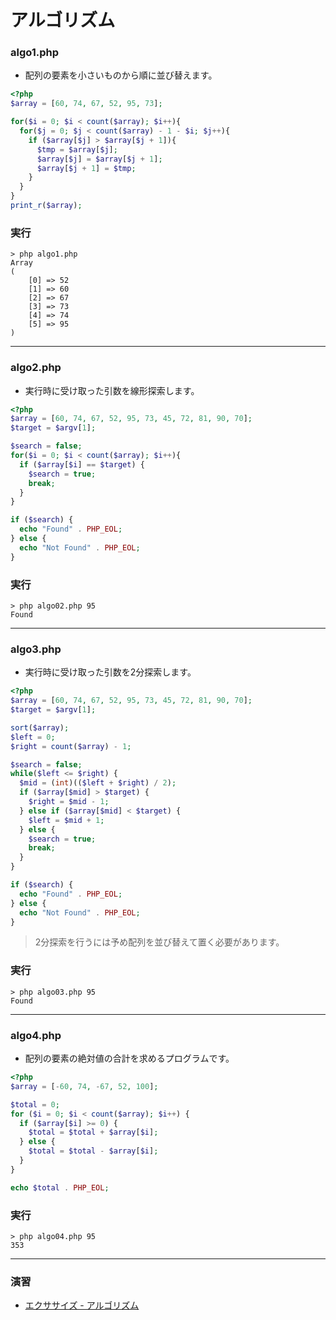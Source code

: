 # アルゴリズム

### algo1.php

+ 配列の要素を小さいものから順に並び替えます。

```php
<?php
$array = [60, 74, 67, 52, 95, 73];

for($i = 0; $i < count($array); $i++){
  for($j = 0; $j < count($array) - 1 - $i; $j++){
    if ($array[$j] > $array[$j + 1]){
      $tmp = $array[$j];
      $array[$j] = $array[$j + 1];
      $array[$j + 1] = $tmp;
    }
  }
}
print_r($array);
```

### 実行

```
> php algo1.php
Array
(
    [0] => 52
    [1] => 60
    [2] => 67
    [3] => 73
    [4] => 74
    [5] => 95
)
```

---

### algo2.php

+ 実行時に受け取った引数を線形探索します。

```php
<?php
$array = [60, 74, 67, 52, 95, 73, 45, 72, 81, 90, 70];
$target = $argv[1];

$search = false;
for($i = 0; $i < count($array); $i++){
  if ($array[$i] == $target) {
    $search = true;
    break;
  }
}

if ($search) {
  echo "Found" . PHP_EOL;
} else {
  echo "Not Found" . PHP_EOL;
}
```

### 実行

```
> php algo02.php 95
Found
```

---

### algo3.php

+ 実行時に受け取った引数を2分探索します。

```php
<?php
$array = [60, 74, 67, 52, 95, 73, 45, 72, 81, 90, 70];
$target = $argv[1];

sort($array);
$left = 0;
$right = count($array) - 1;

$search = false;
while($left <= $right) {
  $mid = (int)(($left + $right) / 2);
  if ($array[$mid] > $target) {
    $right = $mid - 1;
  } else if ($array[$mid] < $target) {
    $left = $mid + 1;
  } else {
    $search = true;
    break;
  }
}

if ($search) {
  echo "Found" . PHP_EOL;
} else {
  echo "Not Found" . PHP_EOL;
}
```

> 2分探索を行うには予め配列を並び替えて置く必要があります。

### 実行

```
> php algo03.php 95
Found
```


---

### algo4.php

+ 配列の要素の絶対値の合計を求めるプログラムです。

```php
<?php
$array = [-60, 74, -67, 52, 100];

$total = 0;
for ($i = 0; $i < count($array); $i++) {
  if ($array[$i] >= 0) {
    $total = $total + $array[$i];
  } else {
    $total = $total - $array[$i];
  }
}

echo $total . PHP_EOL;
```

### 実行

```
> php algo04.php 95
353
```


---

### 演習

+ [エクササイズ - アルゴリズム](ex/12_php_ex.md)

